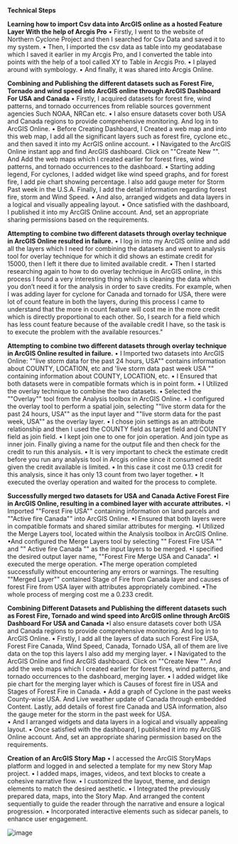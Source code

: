 **Technical Steps**

**Learning how to import Csv data into ArcGIS online as a hosted Feature Layer With the help of Arcgis Pro**
 • Firstly, I went to the website of Northern Cyclone Project and then I searched for Csv Data and saved it to my system.
• Then, I imported the csv data as table into my geodatabase which I saved it earlier in my Arcgis Pro, and I converted the table into points with the help of a tool called XY to Table in Arcgis Pro.
• I played around with symbology.
•  And finally, it was shared into Arcgis Online.


**Combining and Publishing the different datasets such as Forest Fire, Tornado and wind speed into ArcGIS online through ArcGIS Dashboard For USA and Canada**
• Firstly, I acquired datasets for forest fire, wind patterns, and tornado occurrences from reliable sources  government agencies Such NOAA, NRCan etc.
• I also ensure datasets cover both USA and Canada regions to provide comprehensive monitoring. And log in to ArcGIS Online.
• Before Creating Dashboard, I Created a web map and into this web map, I add all the significant layers such as forest fire, cyclone etc., and then saved it into my AcrGIS online account.
• I Navigated to the ArcGIS Online instant app and find ArcGIS dashboard. Click on ""Create New "". And Add the web maps which I created earlier for forest fires, wind patterns, and tornado occurrences to the dashboard.
• Starting adding legend, For cyclones, I added widget like  wind speed graphs, and for 
 forest fire, I add pie chart showing percentage. I also add gauge meter for Storm Past week in the U.S.A. Finally, I add the detail information regarding forest fire, storm and 
Wind Speed.
• And also, arranged widgets and data layers in a logical and visually appealing layout.
• Once satisfied with the dashboard, I published it into my ArcGIS Online account. And, set an appropriate sharing permissions based on the requirements.


**Attempting to combine two different datasets through overlay technique in ArcGIS Online resulted in failure.**
• I log in into my ArcGIS online and add all the layers which I need for combining the datasets and went to analysis tool for overlay technique for which it did shows an estimate credit for 15000, then I left it there due to limited available credit.
• Then I started researching again to how to do overlay technique in ArcGIS online, in this process I found a very interesting thing which is cleaning the data which you don’t need it for the analysis in order to save credits. For example, when I was adding layer for cyclone for Canada and tornado for USA, there were lot of count feature in both the layers, during this process I came to understand that the more in count feature will cost me in the more credit which is directly proportional to each other. So, I search for a field which has less count feature because of the available credit I have, so the task is to execute the problem with the available resources."



**Attempting to combine two different datasets through overlay technique in ArcGIS Online resulted in failure.**
• I Imported two datasets into ArcGIS Online: ""live storm data for the past 24 hours, USA"" contains information about COUNTY, LOCATION, etc and 'live storm data past week USA "" containing information about COUNTY, LOCATION, etc.
• I Ensured that both datasets were in compatible formats which is in point form.
• I Utilized the overlay technique to combine the two datasets.
• Selected the ""Overlay"" tool from the Analysis toolbox in ArcGIS Online.
• I configured the overlay tool to perform a spatial join, selecting ""live storm data for the past 24 hours, USA"" as the input layer and ""live storm data for the past week, USA"" as the overlay layer.
• I chose join settings as an attribute relationship and then I used the COUNTY field as target field and COUNTY field as join field.
• I kept join one to one for join operation. And join type as inner join. Finally giving a name for the output file and then check for the credit to run this analysis.
• It is very important to check the estimate credit before you run any analysis tool in Arcgis online since it consumed credit given the credit available is limited.
• In this case it cost me 0.13 credit for this analysis, since it has only 13 count from two layer together. 
• It executed the overlay operation and waited for the process to complete.


 
**Successfully merged two datasets  for USA and Canada Active Forest Fire in ArcGIS Online, resulting in a combined layer with accurate attributes.**
•I Imported ""Forest Fire USA"" containing information on land parcels and ""Active fire Canada""   into ArcGIS Online.
•I Ensured that both layers were in compatible formats and shared similar attributes for merging.
•I Utilized the Merge Layers tool, located within the Analysis toolbox in ArcGIS Online.
•And configured the Merge Layers tool by selecting "" Forest Fire USA "" and "" Active fire Canada "" as the input layers to be merged.
•I specified the desired output layer name, ""Forest Fire Merge USA and Canada”.
•I executed the merge operation.
•The merge operation completed successfully without encountering any errors or warnings. The resulting ""Merged Layer"" contained Stage of Fire from Canada layer and causes of forest Fire from USA layer with attributes appropriately combined.
•The whole process of merging cost me a 0.233 credit.



**Combining Different Datasets  and Publishing the different datasets such as Forest Fire, Tornado and wind speed into ArcGIS online through ArcGIS Dashboard For USA and Canada**
 •I also ensure datasets cover both USA and Canada regions to provide comprehensive monitoring. And log in to ArcGIS Online. 
•	Firstly, I add all the layers of data such Forest Fire USA, Forest Fire Canada, Wind Speed, Canada, Tornado USA, all of them are live data on the top this layers I also add my merging layer.
•	I Navigated to the ArcGIS Online and find ArcGIS dashboard. Click on ""Create New "". And add the web maps which I created earlier for forest fires, wind patterns, and tornado occurrences to the dashboard, merging layer.
•	I added widget like pie chart for the merging layer which is Causes of forest fire in USA and Stages of Forest Fire in Canada.
•	Add a graph of Cyclone in the past weeks County-wise USA. And Live weather update of Canada through embedded Content. Lastly, add details of forest fire Canada and USA information, also the gauge meter for the storm in the past week for USA.  
•	And I arranged widgets and data layers in a logical and visually appealing layout.
•	Once satisfied with the dashboard, I published it into my ArcGIS Online account. And, set an appropriate sharing permission based on the requirements.


**Creation of an ArcGIS Story Map**
• I accessed the ArcGIS StoryMaps platform and logged in and selected a template for my new Story Map project.
• I added maps, images, videos, and text blocks to create a cohesive narrative flow.
• I customized the layout, theme, and design elements to match the desired aesthetic.
• I Integrated the previously prepared data, maps, into the Story Map. And arranged the content sequentially to guide the reader through the narrative and ensure a logical progression.
• Incorporated interactive elements such as sidecar panels, to enhance user engagement.






![image](https://github.com/YumkhaibamKabir/week12log/assets/146376205/069a7956-4e34-40ce-bf63-f0b7e975d79f)
